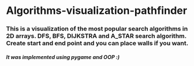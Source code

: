 # Algorithms-visualization-pathfinder

### This is a visualization of the most popular search algorithms in 2D arrays. DFS, BFS, DIJKSTRA and A_STAR search algorithm. Create start and end point and you can place walls if you want.
##### It was implemented using pygame and OOP :)




